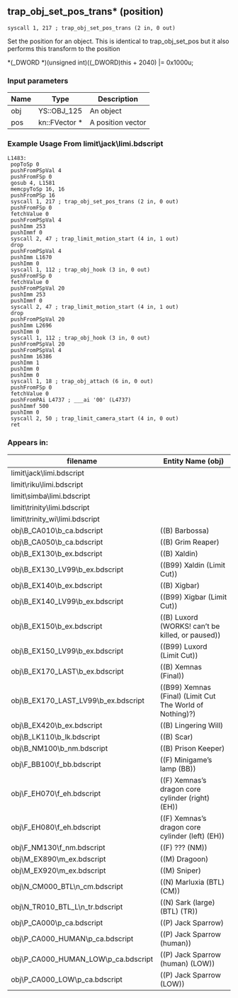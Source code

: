 ## trap_obj_set_pos_trans* (position)

`syscall 1, 217 ; trap_obj_set_pos_trans (2 in, 0 out)`

Set the position for an object. This is identical to trap_obj_set_pos but it also performs this transform to the position

*(_DWORD *)(unsigned int)((_DWORD)this + 2040) |= 0x1000u;

### Input parameters
| Name | Type | Description
|------|------|------------
| obj   | YS::OBJ_125   | An object
| pos   | kn::FVector *   | A position vector


### Example Usage From limit\jack\limi.bdscript
```plaintext
L1483:
 popToSp 0
 pushFromPSpVal 4
 pushFromFSp 0
 gosub 4, L1581
 memcpyToSp 16, 16
 pushFromPSp 16
 syscall 1, 217 ; trap_obj_set_pos_trans (2 in, 0 out)
 pushFromFSp 0
 fetchValue 0
 pushFromPSpVal 4
 pushImm 253
 pushImmf 0
 syscall 2, 47 ; trap_limit_motion_start (4 in, 1 out)
 drop 
 pushFromPSpVal 4
 pushImm L1670
 pushImm 0
 syscall 1, 112 ; trap_obj_hook (3 in, 0 out)
 pushFromFSp 0
 fetchValue 0
 pushFromPSpVal 20
 pushImm 253
 pushImmf 0
 syscall 2, 47 ; trap_limit_motion_start (4 in, 1 out)
 drop 
 pushFromPSpVal 20
 pushImm L2696
 pushImm 0
 syscall 1, 112 ; trap_obj_hook (3 in, 0 out)
 pushFromPSpVal 20
 pushFromPSpVal 4
 pushImm 16386
 pushImm 1
 pushImm 0
 pushImm 0
 syscall 1, 18 ; trap_obj_attach (6 in, 0 out)
 pushFromFSp 0
 fetchValue 0
 pushFromPAi L4737 ; ___ai '00' (L4737)
 pushImmf 500
 pushImm 0
 syscall 2, 50 ; trap_limit_camera_start (4 in, 0 out)
 ret
```


### Appears in:
| filename | Entity Name (obj)
|----------|-------------
| limit\jack\limi.bdscript       |           
| limit\riku\limi.bdscript       |           
| limit\simba\limi.bdscript       |           
| limit\trinity\limi.bdscript       |           
| limit\trinity_wi\limi.bdscript       |           
| obj\B_CA010\b_ca.bdscript       | ((B) Barbossa)          
| obj\B_CA050\b_ca.bdscript       | ((B) Grim Reaper)          
| obj\B_EX130\b_ex.bdscript       | ((B) Xaldin)          
| obj\B_EX130_LV99\b_ex.bdscript       | ((B99) Xaldin (Limit Cut))          
| obj\B_EX140\b_ex.bdscript       | ((B) Xigbar)          
| obj\B_EX140_LV99\b_ex.bdscript       | ((B99) Xigbar (Limit Cut))          
| obj\B_EX150\b_ex.bdscript       | ((B) Luxord (WORKS! can’t be killed, or paused))          
| obj\B_EX150_LV99\b_ex.bdscript       | ((B99) Luxord (Limit Cut))          
| obj\B_EX170_LAST\b_ex.bdscript       | ((B) Xemnas (Final))          
| obj\B_EX170_LAST_LV99\b_ex.bdscript       | ((B99) Xemnas (Final) (Limit Cut The World of Nothing)?)          
| obj\B_EX420\b_ex.bdscript       | ((B) Lingering Will)          
| obj\B_LK110\b_lk.bdscript       | ((B) Scar)          
| obj\B_NM100\b_nm.bdscript       | ((B) Prison Keeper)          
| obj\F_BB100\f_bb.bdscript       | ((F) Minigame’s lamp (BB))          
| obj\F_EH070\f_eh.bdscript       | ((F) Xemnas’s dragon core cylinder (right) (EH))          
| obj\F_EH080\f_eh.bdscript       | ((F) Xemnas’s dragon core cylinder (left) (EH))          
| obj\F_NM130\f_nm.bdscript       | ((F) ??? (NM))          
| obj\M_EX890\m_ex.bdscript       | ((M) Dragoon)          
| obj\M_EX920\m_ex.bdscript       | ((M) Sniper)          
| obj\N_CM000_BTL\n_cm.bdscript       | ((N) Marluxia (BTL) (CM))          
| obj\N_TR010_BTL_L\n_tr.bdscript       | ((N) Sark (large) (BTL) (TR))          
| obj\P_CA000\p_ca.bdscript       | ((P) Jack Sparrow)          
| obj\P_CA000_HUMAN\p_ca.bdscript       | ((P) Jack Sparrow (human))          
| obj\P_CA000_HUMAN_LOW\p_ca.bdscript       | ((P) Jack Sparrow (human) (LOW))          
| obj\P_CA000_LOW\p_ca.bdscript       | ((P) Jack Sparrow (LOW))          



